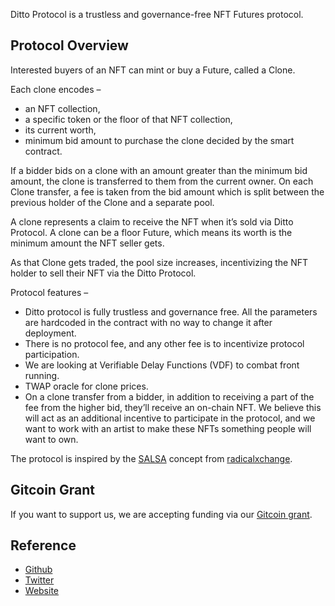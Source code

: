 Ditto Protocol is a trustless and governance-free NFT Futures protocol.

Protocol Overview
-----------------
Interested buyers of an NFT can mint or buy a Future, called a Clone.

Each clone encodes –
- an NFT collection,
- a specific token or the floor of that NFT collection,
- its current worth,
- minimum bid amount to purchase the clone decided by the smart contract.

If a bidder bids on a clone with an amount greater than the minimum bid amount, the clone is transferred to them from the current owner. On each Clone transfer, a fee is taken from the bid amount which is split between the previous holder of the Clone and a separate pool.

A clone represents a claim to receive the NFT when it’s sold via Ditto Protocol. A clone can be a floor Future, which means its worth is the minimum amount the NFT seller gets.

As that Clone gets traded, the pool size increases, incentivizing the NFT holder to sell their NFT via the Ditto Protocol.

Protocol features –
- Ditto protocol is fully trustless and governance free. All the parameters are hardcoded in the contract with no way to change it after deployment.
- There is no protocol fee, and any other fee is to incentivize protocol participation.
- We are looking at Verifiable Delay Functions (VDF) to combat front running.
- TWAP oracle for clone prices.
- On a clone transfer from a bidder, in addition to receiving a part of the fee from the higher bid, they’ll receive an on-chain NFT. We believe this will act as an additional incentive to participate in the protocol, and we want to work with an artist to make these NFTs something people will want to own.

The protocol is inspired by the [SALSA](https://www.radicalxchange.org/kiosk/blog/millennials-zoomers-and-salsa-just-radical-enough/) concept from [radicalxchange](https://twitter.com/RadxChange).

Gitcoin Grant
-------------
If you want to support us, we are accepting funding via our [Gitcoin grant](https://gitcoin.co/grants/4866/ditto-protocol-trustless-nft-futures).

Reference
---------
- [Github](https://github.com/ditto-lab/)
- [Twitter](https://twitter.com/ditto_lab)
- [Website](https://ditto-lab.github.io/)
